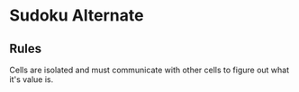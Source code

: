 # Sudoku Alternate

## Rules
Cells are isolated and must communicate with other cells to figure out what it's value is.

